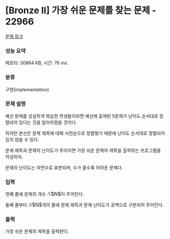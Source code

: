 # [Bronze II] 가장 쉬운 문제를 찾는 문제 - 22966 

[문제 링크](https://www.acmicpc.net/problem/22966) 

### 성능 요약

메모리: 30864 KB, 시간: 76 ms

### 분류

구현(implementation)

### 문제 설명

<p>예선 문제를 성실하게 복습한 학생들이라면 예선에 출제된 5문제가 난이도 순서대로 정렬되어 있다는 것을 알아차렸을 것이다.</p>

<p>하지만 본선은 문제 제목에 대해 사전순으로 정렬했기 때문에 난이도 순서대로 정렬되어 있지 않을 수 있다.</p>

<p>문제 제목과 문제의 난이도가 주어지면 가장 쉬운 문제의 제목을 출력하는 프로그램을 작성하자.</p>

<p>문제의 난이도는 자연수로 표현되며, 수가 클수록 어려운 문제다.</p>

### 입력 

 <p>첫째 줄에 문제의 개수 <mjx-container class="MathJax" jax="CHTML" style="font-size: 109%; position: relative;"><mjx-math class="MJX-TEX" aria-hidden="true"><mjx-mi class="mjx-i"><mjx-c class="mjx-c1D441 TEX-I"></mjx-c></mjx-mi></mjx-math><mjx-assistive-mml unselectable="on" display="inline"><math xmlns="http://www.w3.org/1998/Math/MathML"><mi>N</mi></math></mjx-assistive-mml><span aria-hidden="true" class="no-mathjax mjx-copytext">$N$</span></mjx-container>이 주어진다.</p>

<p>둘째 줄부터 <mjx-container class="MathJax" jax="CHTML" style="font-size: 109%; position: relative;"><mjx-math class="MJX-TEX" aria-hidden="true"><mjx-mi class="mjx-i"><mjx-c class="mjx-c1D441 TEX-I"></mjx-c></mjx-mi></mjx-math><mjx-assistive-mml unselectable="on" display="inline"><math xmlns="http://www.w3.org/1998/Math/MathML"><mi>N</mi></math></mjx-assistive-mml><span aria-hidden="true" class="no-mathjax mjx-copytext">$N$</span></mjx-container>개의 줄에 문제 제목과 문제 난이도가 공백으로 구분되어 주어진다.</p>

### 출력 

 <p>가장 쉬운 문제의 제목을 출력한다.</p>

